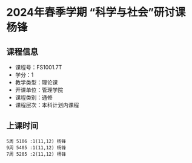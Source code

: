 # 2024年春季学期 “科学与社会”研讨课 杨锋






## 课程信息

- 课程号：FS1001.7T
- 学分：1
- 教学类型：理论课
- 开课单位：管理学院
- 课程类别：通修
- 课程层次：本科计划内课程

## 上课时间

```
5周 5106 :1(11,12) 杨锋
9周 5405 :1(11,12) 杨锋
7周 5205 :2(11,12) 杨锋
```


